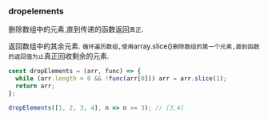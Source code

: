 ### dropelements

删除数组中的元素,直到传递的函数返回`真正`. 

返回数组中的其余元素. `循环遍历数组,使用`array.slice()`删除数组的第一个元素,直到函数的返回值为止`真正回收剩余的元素. 

```js
const dropElements = (arr, func) => {
  while (arr.length > 0 && !func(arr[0])) arr = arr.slice(1);
  return arr;
};
```

```js
dropElements([1, 2, 3, 4], n => n >= 3); // [3,4]
```